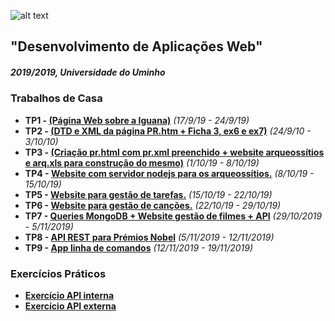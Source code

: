 
![alt text](https://www.uminho.pt/_layouts/15/UMinho.PortalUM.UI/images/portal-logo.png "Uminho")

## "Desenvolvimento de Aplicações Web"
##### 2019/2019, Universidade do Uminho

### Trabalhos de Casa

- **TP1 - [(Página Web sobre a Iguana)](https://github.com/FranciscoSaraiva/DWeb2019/tree/master/TP1)** *(17/9/19 - 24/9/19)*
- **TP2 - [(DTD e XML da página PR.htm + Ficha 3, ex6 e ex7)](https://github.com/FranciscoSaraiva/DWeb2019/tree/master/TP2)** *(24/9/10 - 3/10/10)*
- **TP3 - [(Criação pr.html com pr.xml preenchido + website arqueossítios e arq.xls para construção do mesmo)](https://github.com/FranciscoSaraiva/DWeb2019/tree/master/TP3)** *(1/10/19 - 8/10/19)*
- **TP4 - [Website com servidor nodejs para os arqueossítios.](https://github.com/FranciscoSaraiva/DWeb2019/tree/master/TP4)** *(8/10/19 - 15/10/19)*
- **TP5 - [Website para gestão de tarefas.](https://github.com/FranciscoSaraiva/DWeb2019/tree/master/TP5)** *(15/10/19 - 22/10/19)*
- **TP6 - [Website para gestão de canções.](https://github.com/FranciscoSaraiva/DWeb2019/tree/master/TP6)** *(22/10/19 - 29/10/19)*
- **TP7 - [Queries MongoDB + Website gestão de filmes + API](https://github.com/FranciscoSaraiva/DWeb2019/tree/master/TP7)** *(29/10/2019 - 5/11/2019)*
- **TP8 - [API REST para Prémios Nobel](https://github.com/FranciscoSaraiva/DWeb2019/tree/master/TP8)** *(5/11/2019 - 12/11/2019)*
- **TP9 - [App linha de comandos](https://github.com/FranciscoSaraiva/DWeb2019/tree/master/TP9)** *(12/11/2019 - 19/11/2019)* 

### Exercícios Práticos
- **[Exercício API interna](https://github.com/FranciscoSaraiva/DWeb2019/tree/master/exercicios/exercicio_api)**
- **[Exercício API externa](https://github.com/FranciscoSaraiva/DWeb2019/tree/master/exercicios/exercicio_entidades/entidades)**